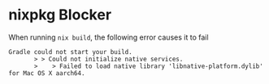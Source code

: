 # nixpkg Blocker

When running `nix build`, the following error causes it to fail

```shell
Gradle could not start your build.
       > > Could not initialize native services.
       >    > Failed to load native library 'libnative-platform.dylib' for Mac OS X aarch64.
```
